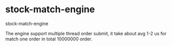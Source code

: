 # stock-match-engine
stock-match-engine

The engine support multiple thread order submit, it take about avg 1-2 us for match one order in total 10000000 order.
